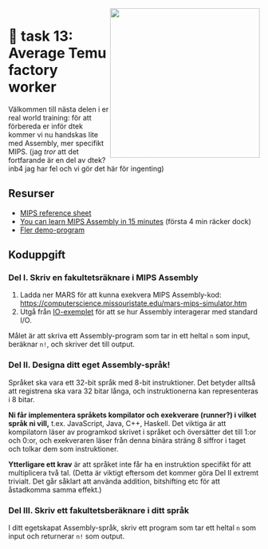 <img src="https://media1.tenor.com/m/FnPfm5TiS3YAAAAd/assembly-line.gif" align="right" width="300" />

# 🍛 task 13: Average Temu factory worker

Välkommen till nästa delen i er real world training: för att förbereda er inför dtek kommer vi nu handskas lite med Assembly, mer specifikt MIPS. (jag *tror* att det fortfarande är en del av dtek? inb4 jag har fel och vi gör det här för ingenting)

## Resurser

- [MIPS reference sheet](https://www.kth.se/social/files/563c63c9f276547044e8695f/mips-ref-sheet.pdf)
- [You can learn MIPS Assembly in 15 minutes](https://www.youtube.com/watch?v=5AN4Fo0GiBI) (första 4 min räcker dock)
- [Fler demo-program](https://rivoire.cs.sonoma.edu/cs351/wemips/)

## Koduppgift

### Del I. Skriv en fakultetsräknare i MIPS Assembly

1. Ladda ner MARS för att kunna exekvera MIPS Assembly-kod: https://computerscience.missouristate.edu/mars-mips-simulator.htm
2. Utgå från [IO-exemplet](IO.asm) för att se hur Assembly interagerar med standard I/O.

Målet är att skriva ett Assembly-program som tar in ett heltal `n` som input, beräknar `n!`, och skriver det till output.

### Del II. Designa ditt eget Assembly-språk!

Språket ska vara ett 32-bit språk med 8-bit instruktioner. Det betyder alltså att registrena ska vara 32 bitar långa, och instruktionerna kan representeras i 8 bitar.

**Ni får implementera språkets kompilator och exekverare (runner?) i vilket språk ni vill,** t.ex. JavaScript, Java, C++, Haskell. Det viktiga är att kompilatorn läser av programkod skrivet i språket och översätter det till 1:or och 0:or, och exekveraren läser från denna binära sträng 8 siffror i taget och tolkar dem som instruktioner.

**Ytterligare ett krav** är att språket inte får ha en instruktion specifikt för att multiplicera två tal. (Detta är viktigt eftersom det kommer göra Del II extremt trivialt. Det går såklart att använda addition, bitshifting etc för att åstadkomma samma effekt.)

### Del III. Skriv ett fakultetsberäknare i ditt språk

I ditt egetskapat Assembly-språk, skriv ett program som tar ett heltal `n` som input och returnerar `n!` som output.